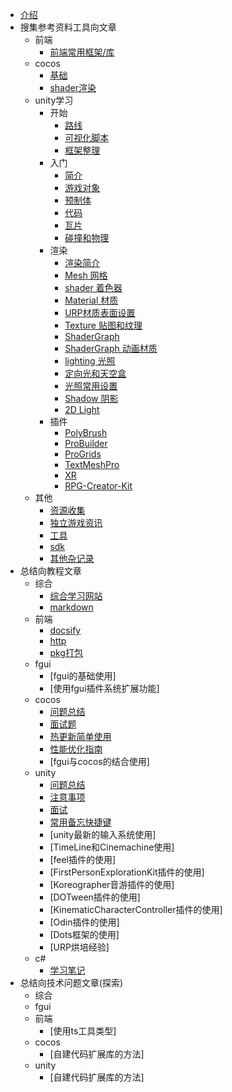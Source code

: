 <!--
 * @features: 网站的侧边栏
 * @description: 说明
 * @Date: 2022-05-02 09:53:26
 * @Author: judu233(769471424@qq.com)
 * @LastEditTime: 2022-10-06 14:54:48
 * @LastEditors: judu233
-->
<!-- docs/_sidebar.md -->

* [介绍](README.md)
* 搜集参考资料工具向文章
  * 前端
    * [前端常用框架/库](docs/js&ts/frameLearn.md)
  * cocos
    * [基础](docs/cocos/learn.md)
    * [shader渲染](docs/cocos/shaderRender.md)
  * unity学习
    * 开始
      * [路线](docs/unity/start/Road.md)
      * [可视化脚本](docs/unity/start/VisualScript.md)
      * [框架整理](docs/unity/start/FrameLearn.md)
    * 入门
      * [简介](docs/unity/base/00-Start.md)
      * [游戏对象](docs/unity/base/01-GameObjectAndComponent.md)
      * [预制体](docs/unity/base/02-Prefab.md)
      * [代码](docs/unity/base/03-Code.md)
      * [瓦片](docs/unity/base/04-Tile.md)
      * [碰撞和物理](docs/unity/base/05-PhysicalAndCollidor.md)
    * 渲染
      * [渲染简介](docs/unity/shader/01-RenderPipLine.md)
      * [Mesh 网格](docs/unity/shader/02-Mesh.md)
      * [shader 着色器](docs/unity/shader/03-Shader.md)
      * [Material 材质](docs/unity/shader/04-Material.md)
      * [URP材质表面设置](docs/unity/shader/05-URPMaterialSurface.md)
      * [Texture 贴图和纹理](docs/unity/shader/06-Map&Texture.md)
      * [ShaderGraph](docs/unity/shader/07-ShaderGraph.md)
      * [ShaderGraph 动画材质](docs/unity/shader/08-ShaderGraphAnimMt.md)
      * [lighting 光照](docs/unity/shader/09-Lighting.md)
      * [定向光和天空盒](docs/unity/shader/10-DirectionLightSkyBox.md)
      * [光照常用设置](docs/unity/shader/11-LightSummarize.md)
      * [Shadow 阴影](docs/unity/shader/12-Shadom.md)
      * [2D Light](docs/unity/shader/13-2dLight.md)
    * 插件
      * [PolyBrush](docs/unity/plugin/PolyBrush.md)
      * [ProBuilder](docs/unity/plugin/ProBuilder.md)
      * [ProGrids](docs/unity/plugin/ProGrids.md)
      * [TextMeshPro](docs/unity/plugin/TextMeshPro.md)
      * [XR](docs/unity/plugin/XR.md)
      * [RPG-Creator-Kit](docs/unity/plugin/RPG-Creator-Kit.md)
  * 其他
    * [资源收集](docs/other/resUrl.md)
    * [独立游戏资讯](docs/other/gameInfo.md)
    * [工具](docs/other/toolRes.md)
    * [sdk](docs/other/sdkUrl.md)
    * [其他杂记录](docs/other/other.md)
* 总结向教程文章
  * 综合
    * [综合学习网站](docs/course/learnWeb.md)
    * [markdown](docs/course/markdown.md)
  * 前端
    * [docsify](docs/course/docsify.md)
    * [http](docs/course/http.md)
    * [pkg打包](docs/course/pkg.md)
  * fgui
    * [fgui的基础使用]
    * [使用fgui插件系统扩展功能]
  * cocos
    * [问题总结](docs/cocos/questions.md)
    * [面试题](docs/cocos/interview.md)
    * [热更新简单使用](docs/cocos/hotUpdate.md)
    * [性能优化指南](docs/cocos/performence.md)
    * [fgui与cocos的结合使用]
  * unity
    * [问题总结](docs/unity/start/Questions.md)
    * [注意事项](docs/unity/start/Attention.md)
    * [面试](docs/unity/start/interview.md)
    * [常用备忘快捷键](docs/unity/start/KeyWord.md)
    * [unity最新的输入系统使用]
    * [TimeLine和Cinemachine使用]
    * [feel插件的使用]
    * [FirstPersonExplorationKit插件的使用]
    * [Koreographer音游插件的使用]
    * [DOTween插件的使用]
    * [KinematicCharacterController插件的使用]
    * [Odin插件的使用]
    * [Dots框架的使用]
    * [URP烘培经验]
  * c#
    * [学习笔记](docs/c-sharp/learn.md)
* 总结向技术问题文章(探索)
  * 综合
  * fgui
  * 前端
    * [使用ts工具类型]
  * cocos
    * [自建代码扩展库的方法]
  * unity
    * [自建代码扩展库的方法]